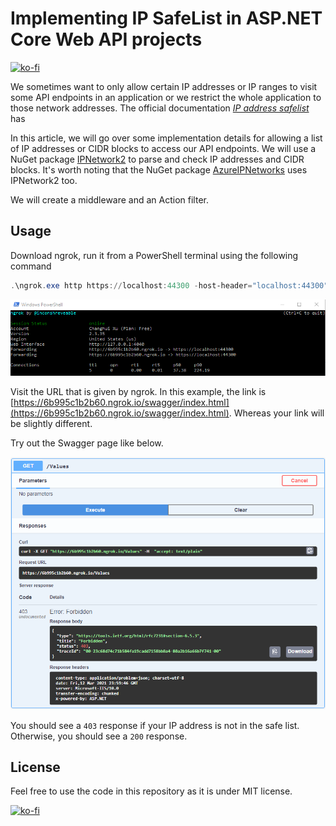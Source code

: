 # Implementing IP SafeList in ASP.NET Core Web API projects

[![ko-fi](https://ko-fi.com/img/githubbutton_sm.svg)](https://ko-fi.com/I3I63W4OK)

We sometimes want to only allow certain IP addresses or IP ranges to visit some API endpoints in an application or we restrict the whole application to those network addresses. The official documentation _[IP address safelist](https://docs.microsoft.com/en-us/aspnet/core/security/ip-safelist)_ has

In this article, we will go over some implementation details for allowing a list of IP addresses or CIDR blocks to access our API endpoints.
We will use a NuGet package [IPNetwork2](https://www.nuget.org/packages/IPNetwork2/) to parse and check IP addresses and CIDR blocks. It's worth noting that the NuGet package [AzureIPNetworks](https://www.nuget.org/packages/AzureIPNetworks/) uses IPNetwork2 too.

We will create a middleware and an Action filter.

## Usage

Download ngrok, run it from a PowerShell terminal using the following command

```powershell
.\ngrok.exe http https://localhost:44300 -host-header="localhost:44300"
```

![ngrok running in a PowerShell terminal](./images/ngrok-powershell.png)

Visit the URL that is given by ngrok. In this example, the link is [https://6b995c1b2b60.ngrok.io/swagger/index.html](https://6b995c1b2b60.ngrok.io/swagger/index.html). Whereas your link will be slightly different.

Try out the Swagger page like below.

![API has IP restriction](./images/IP-restriction-API-Swagger_UI.png)

You should see a `403` response if your IP address is not in the safe list. Otherwise, you should see a `200` response.

## License

Feel free to use the code in this repository as it is under MIT license.

[![ko-fi](https://ko-fi.com/img/githubbutton_sm.svg)](https://ko-fi.com/I3I63W4OK)
